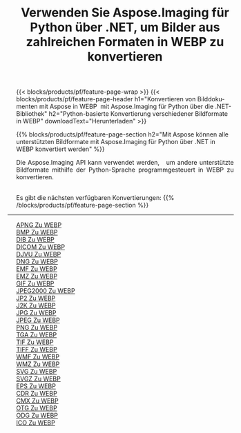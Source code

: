 ﻿---
title: Verwenden Sie Aspose.Imaging für Python über .NET, um Bilder aus zahlreichen Formaten in WEBP zu konvertieren 
weight: 3920
url: /de/python-net/conversion/to/webp 
lang: de
langdirlevel: 2
locales: zh-hans,ja,it,ru,de,es,fr,nl,id,lt,pl,pt,vi,tr,ko,zh-hant,ar,hi,th,sv,cs,uk,he
description: Sie können Aspose.Imaging für Python über die .NET-Bibliothek verwenden, um eine Vielzahl von Formaten in WEBP zu konvertieren.
---

{{< blocks/products/pf/feature-page-wrap >}}
{{< blocks/products/pf/feature-page-header h1="Konvertieren von Bilddokumenten mit Aspose in WEBP  mit Aspose.Imaging für Python über die .NET-Bibliothek" h2="Python-basierte Konvertierung verschiedener Bildformate in WEBP" downloadText="Herunterladen" >}}


{{% blocks/products/pf/feature-page-section  h2="Mit Aspose können alle unterstützten Bildformate mit Aspose.Imaging für Python über .NET in WEBP konvertiert werden" %}}
<p align=justify>Die Aspose.Imaging API kann verwendet werden,   um andere unterstützte Bildformate mithilfe der Python-Sprache programmgesteuert in WEBP zu konvertieren.</p>
<br/>
Es gibt die nächsten verfügbaren Konvertierungen:
{{% /blocks/products/pf/feature-page-section %}}
<div class="container-fluid productfamilypage bg-gray">
    <div class="convertypes bg-gray agp-content section">
        <div class="container">
		<hr style="margin-left:-20px;"/>
		<div class="row other-converters">
		    <div class='col-md-2 other-converter remove-lp remove-rp'><a href="/imaging/de/python-net/conversion/apng-to-webp" >APNG Zu WEBP</a></div>
<div class='col-md-2 other-converter remove-lp remove-rp'><a href="/imaging/de/python-net/conversion/bmp-to-webp" >BMP Zu WEBP</a></div>
<div class='col-md-2 other-converter remove-lp remove-rp'><a href="/imaging/de/python-net/conversion/dib-to-webp" >DIB Zu WEBP</a></div>
<div class='col-md-2 other-converter remove-lp remove-rp'><a href="/imaging/de/python-net/conversion/dicom-to-webp" >DICOM Zu WEBP</a></div>
<div class='col-md-2 other-converter remove-lp remove-rp'><a href="/imaging/de/python-net/conversion/djvu-to-webp" >DJVU Zu WEBP</a></div>
<div class='col-md-2 other-converter remove-lp remove-rp'><a href="/imaging/de/python-net/conversion/dng-to-webp" >DNG Zu WEBP</a></div>
<div class='col-md-2 other-converter remove-lp remove-rp'><a href="/imaging/de/python-net/conversion/emf-to-webp" >EMF Zu WEBP</a></div>
<div class='col-md-2 other-converter remove-lp remove-rp'><a href="/imaging/de/python-net/conversion/emz-to-webp" >EMZ Zu WEBP</a></div>
<div class='col-md-2 other-converter remove-lp remove-rp'><a href="/imaging/de/python-net/conversion/gif-to-webp" >GIF Zu WEBP</a></div>
<div class='col-md-2 other-converter remove-lp remove-rp'><a href="/imaging/de/python-net/conversion/jpeg2000-to-webp" >JPEG2000 Zu WEBP</a></div>
<div class='col-md-2 other-converter remove-lp remove-rp'><a href="/imaging/de/python-net/conversion/jp2-to-webp" >JP2 Zu WEBP</a></div>
<div class='col-md-2 other-converter remove-lp remove-rp'><a href="/imaging/de/python-net/conversion/j2k-to-webp" >J2K Zu WEBP</a></div>
<div class='col-md-2 other-converter remove-lp remove-rp'><a href="/imaging/de/python-net/conversion/jpg-to-webp" >JPG Zu WEBP</a></div>
<div class='col-md-2 other-converter remove-lp remove-rp'><a href="/imaging/de/python-net/conversion/jpeg-to-webp" >JPEG Zu WEBP</a></div>
<div class='col-md-2 other-converter remove-lp remove-rp'><a href="/imaging/de/python-net/conversion/png-to-webp" >PNG Zu WEBP</a></div>
<div class='col-md-2 other-converter remove-lp remove-rp'><a href="/imaging/de/python-net/conversion/tga-to-webp" >TGA Zu WEBP</a></div>
<div class='col-md-2 other-converter remove-lp remove-rp'><a href="/imaging/de/python-net/conversion/tif-to-webp" >TIF Zu WEBP</a></div>
<div class='col-md-2 other-converter remove-lp remove-rp'><a href="/imaging/de/python-net/conversion/tiff-to-webp" >TIFF Zu WEBP</a></div>
<div class='col-md-2 other-converter remove-lp remove-rp'><a href="/imaging/de/python-net/conversion/wmf-to-webp" >WMF Zu WEBP</a></div>
<div class='col-md-2 other-converter remove-lp remove-rp'><a href="/imaging/de/python-net/conversion/wmz-to-webp" >WMZ Zu WEBP</a></div>
<div class='col-md-2 other-converter remove-lp remove-rp'><a href="/imaging/de/python-net/conversion/svg-to-webp" >SVG Zu WEBP</a></div>
<div class='col-md-2 other-converter remove-lp remove-rp'><a href="/imaging/de/python-net/conversion/svgz-to-webp" >SVGZ Zu WEBP</a></div>
<div class='col-md-2 other-converter remove-lp remove-rp'><a href="/imaging/de/python-net/conversion/eps-to-webp" >EPS Zu WEBP</a></div>
<div class='col-md-2 other-converter remove-lp remove-rp'><a href="/imaging/de/python-net/conversion/cdr-to-webp" >CDR Zu WEBP</a></div>
<div class='col-md-2 other-converter remove-lp remove-rp'><a href="/imaging/de/python-net/conversion/cmx-to-webp" >CMX Zu WEBP</a></div>
<div class='col-md-2 other-converter remove-lp remove-rp'><a href="/imaging/de/python-net/conversion/otg-to-webp" >OTG Zu WEBP</a></div>
<div class='col-md-2 other-converter remove-lp remove-rp'><a href="/imaging/de/python-net/conversion/odg-to-webp" >ODG Zu WEBP</a></div>
<div class='col-md-2 other-converter remove-lp remove-rp'><a href="/imaging/de/python-net/conversion/ico-to-webp" >ICO Zu WEBP</a></div>
                </div>
        </div>
    </div>
</div>
<br/>

